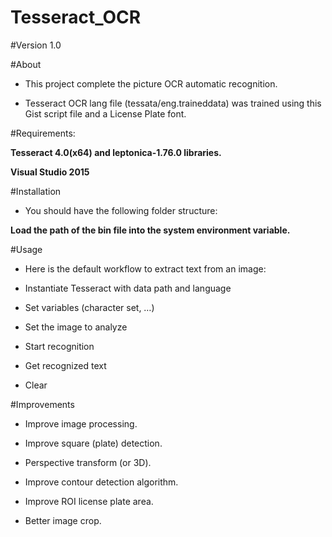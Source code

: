 # Tesseract_OCR

#Version 1.0

#About

- This project complete the picture OCR automatic recognition.

- Tesseract OCR lang file (tessata/eng.traineddata) was trained using this Gist script file and a License Plate font.

#Requirements:

**Tesseract 4.0(x64) and leptonica-1.76.0 libraries.**

**Visual Studio 2015**

#Installation

- You should have the following folder structure:

**Load the path of the bin file into the system environment variable.**

#Usage

- Here is the default workflow to extract text from an image:

- Instantiate Tesseract with data path and language

- Set variables (character set, …)

- Set the image to analyze

- Start recognition

- Get recognized text

- Clear


#Improvements

- Improve image processing.

- Improve square (plate) detection.

- Perspective transform (or 3D).

- Improve contour detection algorithm.

- Improve ROI license plate area.

- Better image crop.


